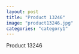```yaml
---
layout: post
title: "Product 13246"
image: "product13246.jpg"
categories: "category1"
---
```

Product 13246
